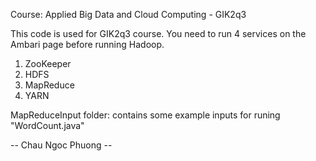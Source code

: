 Course: Applied Big Data and Cloud Computing - GIK2q3

This code is used for GIK2q3 course.
You need to run 4 services on the Ambari page before running Hadoop. 
1. ZooKeeper
2. HDFS
3. MapReduce
4. YARN

MapReduceInput folder: contains some example inputs for runing "WordCount.java"

-- Chau Ngoc Phuong --